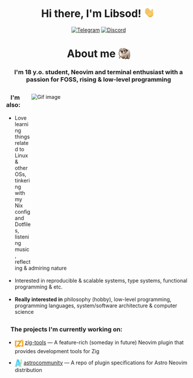 <div align="center">
  <h1>
    Hi there, I'm Libsod! 
    <img height="33px" width=33px" alt="Hand gif" src="assets/icons/HelloHand.gif"/>
  </h1>
  <div>
    <a href="https://t.me/keemdaq" target="_blank">
      <img src="https://img.shields.io/badge/Telegram-2CA5E0?style=for-the-badge&logo=telegram&logoColor=white" alt="Telegram"/></a>
    <a href="https://discord.com/users/991234934113046548" target="_blank">
      <img src="https://img.shields.io/badge/Discord-7289DA?style=for-the-badge&logo=discord&logoColor=white" alt="Discord"/></a>
  </div>
</div>

<div align="center">
  <h1>
    About me 
    <img height="33px" width="33px" align="top" alt="Spinning dog" src="assets/icons/Dog.gif" />
  </h1>
  <h3>I'm 18 y.o. student, Neovim and terminal enthusiast with a passion for FOSS, rising & low-level programming</h3>
</div>

<h2></h2>

<div>
  <img align="right" width="435px" height="435px" alt="Gif image" src="assets/gif/Vagabond.gif"/>
  <img align="right" width="2px" height="450px" alt="Transparent padding image" src="assets/gif/Padding.svg"/>
</div>

 <h3>&ensp; I'm also:</h3>
 <div align="left">
   <ul>
     <li>Love learning things related to Linux & other OSs, tinkering with my Nix config and Dotfiles, listening music, reflecting & admiring nature</li>
     <br/>
     <li>Interested in reproducible & scalable systems, type systems, functional programming & etc.</li>
     <br/>
     <li><b>Really interested in</b> philosophy (hobby), low-level programming, programming languages, system/software architecture & computer science</li>
   </ul>
 </div>

<h2></h2>

<h3>&ensp; The projects I'm currently working on:</h3>
<div align="left">
  <ul>
    <li>
      <p>
        <img height="24px" width="23px" align="top" alt="Zig logo" src="assets/icons/ZigLogo.svg"/>
        <a href="https://github.com/Libsod/zig-tools.nvim">zig-tools</a> — A feature-rich (someday in future) Neovim plugin that provides development tools for Zig
      </p>
    </li>
    <li>
      <p>
        <img height="20px" width="20px" align="top" alt="Astro logo" src="assets/icons/AstroLogo.svg"/>
        <a href="https://github.com/AstroNvim/astrocommunity">astrocommunity</a> — A repo of plugin specifications for Astro Neovim distribution 
      </p>
    </li>
  </ul>
</div>
